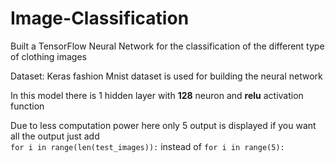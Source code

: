 # Image-Classification
Built a TensorFlow Neural Network for the classification of the different type of clothing images

Dataset:
Keras fashion Mnist dataset is used for building the neural network

In this model there is 1 hidden layer with **128** neuron and **relu** activation function

Due to less computation power here only 5 output is displayed if you want all the output just add 
<br> `for i in range(len(test_images)):` instead of `for i in range(5):`
